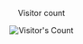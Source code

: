 <div align="center"> 
  <p>Visitor count</p>
  <img src="https://profile-counter.glitch.me/{harshraghamwar}/count.svg" alt="Visitor's Count" />
</div>
